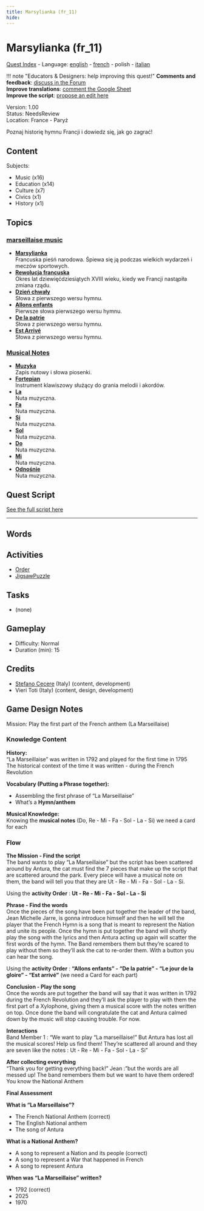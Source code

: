 ```yaml
---
title: Marsylianka (fr_11)
hide:
---
```


# Marsylianka (fr_11)
[Quest Index](./index.pl.md) - Language: [english](./fr_11.md) - [french](./fr_11.fr.md) - polish - [italian](./fr_11.it.md)

!!! note "Educators & Designers: help improving this quest!"
    **Comments and feedback**: [discuss in the Forum](https://vgwb.discourse.group/t/fr-11-la-marseillaise/30/1)  
    **Improve translations**: [comment the Google Sheet](https://docs.google.com/spreadsheets/d/1FPFOy8CHor5ArSg57xMuPAG7WM27-ecDOiU-OmtHgjw/edit?gid=849141304#gid=849141304)  
    **Improve the script**: [propose an edit here](https://github.com/vgwb/Antura/blob/main/Assets/_discover/_quests/FR_11%20Music%20Marseillese/FR_11%20Music%20Marseillese%20-%20Yarn%20Script.yarn)  

Version: 1.00  
Status: NeedsReview  
Location: France - Paryż

Poznaj historię hymnu Francji i dowiedz się, jak go zagrać!

## Content
Subjects: 

  - Music (x16)
  - Education (x14)
  - Culture (x7)
  - Civics (x1)
  - History (x1)

## Topics
### [marseillaise music](../topics/index.md#marseillaise_music)

  - **[Marsylianka](../cards/index.md#marseillaise_music)**  
    Francuska pieśń narodowa. Śpiewa się ją podczas wielkich wydarzeń i meczów sportowych.  
  - **[Rewolucja francuska](../cards/index.md#french_revolution)**  
    Okres lat dziewięćdziesiątych XVIII wieku, kiedy we Francji nastąpiła zmiana rządu.  
  - **[Dzień chwały](../cards/index.md#marseillaise_3)**  
    Słowa z pierwszego wersu hymnu.  
  - **[Allons enfants](../cards/index.md#marseillaise_1)**  
    Pierwsze słowa pierwszego wersu hymnu.  
  - **[De la patrie](../cards/index.md#marseillaise_2)**  
    Słowa z pierwszego wersu hymnu.  
  - **[Est Arrivé](../cards/index.md#marseillaise_4)**  
    Słowa z pierwszego wersu hymnu.  
### [Musical Notes](../topics/index.md#musical_notes)

  - **[Muzyka](../cards/index.md#musical_score)**  
    Zapis nutowy i słowa piosenki.  
  - **[Fortepian](../cards/index.md#piano)**  
    Instrument klawiszowy służący do grania melodii i akordów.  
  - **[La](../cards/index.md#note_la)**  
    Nuta muzyczna.  
  - **[Fa](../cards/index.md#note_fa)**  
    Nuta muzyczna.  
  - **[Si](../cards/index.md#note_si)**  
    Nuta muzyczna.  
  - **[Sol](../cards/index.md#note_sol)**  
    Nuta muzyczna.  
  - **[Do](../cards/index.md#note_do)**  
    Nuta muzyczna.  
  - **[Mi](../cards/index.md#note_mi)**  
    Nuta muzyczna.  
  - **[Odnośnie](../cards/index.md#note_re)**  
    Nuta muzyczna.  

## Quest Script

[See the full script here](./fr_11-script.pl.md)

---

## Words
## Activities
- [Order](../activities/index.md#Order)
- [JigsawPuzzle](../activities/index.md#JigsawPuzzle)

## Tasks
- (none)
## Gameplay
- Difficulty: Normal
- Duration (min): 15
## Credits
- [Stefano Cecere](https://stefanocecere.com) (Italy) (content, development)
- Vieri Toti (Italy) (content, design, development)

## Game Design Notes

Mission: Play the first part of the French anthem (La Marseillaise)

### Knowledge Content
**History:**  
“La Marseillaise” was written in 1792 and played for the first time in 1795
The historical context of the time it was written - during the French Revolution

**Vocabulary (Putting a Phrase together):**  

- Assembling the first phrase of “La Marseillaise”
- What’s a **Hymn/anthem**

**Musical Knowledge:**  
Knowing the **musical notes** (Do, Re - Mi - Fa - Sol - La - Si) we need a card for each

### Flow

**The Mission - Find the script**  
The band wants to play “La Marseillaise” but the script has been scattered around by Antura, the cat must find the 7 pieces that make up the script that are scattered around the park. Every piece will have a musical note on them, the band will tell you that they are Ut - Re - Mi - Fa - Sol - La - Si.

Using the **activity Order** : **Ut - Re - Mi - Fa - Sol - La - Si**

**Phrase - Find  the words**  
Once the pieces of the song have been put together the leader of the band, Jean Michelle Jarre, is gonna introduce himself and then he will tell the player that the French Hymn is a song that is meant to represent the Nation and unite its people. 
Once the hymn is put together the band will shortly play the song with the lyrics and then Antura acting up again will scatter the first words of the hymn.
The Band remembers them but they’re scared to play without them so they’ll ask the cat to re-order them. With a button you can hear the song.

Using the **activity Order** : **“Allons enfants” - “De la patrie” - “Le jour de la gloire”  - “Est arrivé”** (we need a Card for each part)

**Conclusion - Play the song**  
Once the words are put together the band will say that it was written in 1792 during the French Revolution  and they’ll ask the player to play with them the first part of a Xylophone, giving them a musical score with the notes written on top.
Once done the band will congratulate the cat and Antura calmed down by the music will stop causing trouble. For now.

**Interactions**  
Band Member 1 : “We want to play “La marseillaise!” But Antura has lost all the musical scores! Help us  find them! They’re scattered all around and they are seven like the notes : Ut - Re - Mi - Fa - Sol - La - Si”

**After collecting everything**  
“Thank you for getting everything back!”
Jean :”but the words are all messed up! The band remembers them but we want to have them ordered! You know the National Anthem

**Final Assessment**

**What is “La Marseillaise”?**

- The French National Anthem (correct)
- The English National anthem
- The song of Antura

**What is a National Anthem?**

- A song to represent a Nation and its people (correct)
- A song to represent a War that happened in French
- A song to represent Antura

**When was “La Marseillaise” written?**

- 1792 (correct)
- 2025
- 1970


